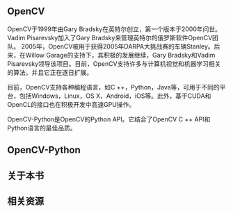 ## OpenCV

OpenCV于1999年由Gary Bradsky在英特尔创立，第一个版本于2000年问世。Vadim Pisarevsky加入了Gary Bradsky来管理英特尔的俄罗斯软件OpenCV团队。 2005年，OpenCV被用于获得2005年DARPA大挑战赛的车辆Stanley。后来，在Willow Garage的支持下，其积极的发展继续，Gary Bradsky和Vadim Pisarevsky领导该项目。目前，OpenCV支持许多与计算机视觉和机器学习相关的算法，并且它正在逐日扩展。


目前，OpenCV支持各种编程语言，如C ++，Python，Java等，可用于不同的平台，包括Windows，Linux，OS X，Android，iOS等。此外，基于CUDA和OpenCL的接口也在积极开发中高速GPU操作。


OpenCV-Python是OpenCV的Python API。它结合了OpenCV C ++ API和Python语言的最佳品质。



## OpenCV-Python




## 关于本书




## 相关资源

